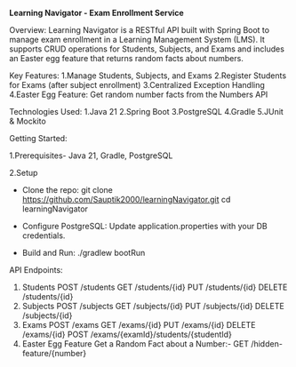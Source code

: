 **Learning Navigator - Exam Enrollment Service**

Overview: 
Learning Navigator is a RESTful API built with Spring Boot to manage exam enrollment in a Learning Management System (LMS). It supports CRUD operations for Students, Subjects, and Exams and includes an Easter egg feature that returns random facts about numbers.

Key Features:
1.Manage Students, Subjects, and Exams
2.Register Students for Exams (after subject enrollment)
3.Centralized Exception Handling
4.Easter Egg Feature: Get random number facts from the Numbers API

Technologies Used:
1.Java 21
2.Spring Boot
3.PostgreSQL
4.Gradle
5.JUnit & Mockito

Getting Started: 

1.Prerequisites-
Java 21, Gradle, PostgreSQL

2.Setup
* Clone the repo:
      git clone https://github.com/Sauptik2000/learningNavigator.git
      cd learningNavigator

* Configure PostgreSQL:
      Update application.properties with your DB credentials.

* Build and Run:
    ./gradlew bootRun

API Endpoints:
1. Students
    POST /students
    GET /students/{id}
    PUT /students/{id}
    DELETE /students/{id}
2. Subjects
    POST /subjects
    GET /subjects/{id}
    PUT /subjects/{id}
    DELETE /subjects/{id}
3. Exams
    POST /exams
    GET /exams/{id}
    PUT /exams/{id}
    DELETE /exams/{id}
    POST /exams/{examId}/students/{studentId}
4. Easter Egg Feature
    Get a Random Fact about a Number:- GET /hidden-feature/{number}
